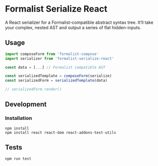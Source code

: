 # Formalist Serialize React

A React serializer for a Formalist-compatible abstract syntax tree. It’ll take your complex, nested AST and output a series of flat hidden-inputs.

## Usage

```js
import composeForm from 'formalist-compose'
import serializer from 'formalist-serialize-react'

const data = [...] // Formalist compatible AST

const serializedTemplate = composeForm(serialize)
const serializedForm = serializedTemplate(data)

// serializedForm.render()
```

## Development

### Installation

```
npm install
npm install react react-dom react-addons-test-utils
```

## Tests

```
npm run test
```
